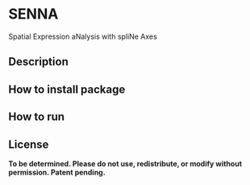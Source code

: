 # SENNA
Spatial Expression aNalysis with spliNe Axes


## Description


## How to install package


## How to run


## License  
**To be determined. Please do not use, redistribute, or modify without permission. Patent pending.**
